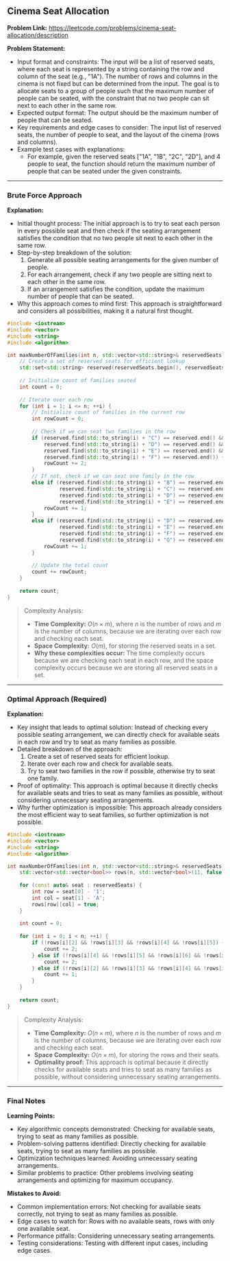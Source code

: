 ## Cinema Seat Allocation

**Problem Link:** https://leetcode.com/problems/cinema-seat-allocation/description

**Problem Statement:**
- Input format and constraints: The input will be a list of reserved seats, where each seat is represented by a string containing the row and column of the seat (e.g., "1A"). The number of rows and columns in the cinema is not fixed but can be determined from the input. The goal is to allocate seats to a group of people such that the maximum number of people can be seated, with the constraint that no two people can sit next to each other in the same row.
- Expected output format: The output should be the maximum number of people that can be seated.
- Key requirements and edge cases to consider: The input list of reserved seats, the number of people to seat, and the layout of the cinema (rows and columns).
- Example test cases with explanations: 
    - For example, given the reserved seats ["1A", "1B", "2C", "2D"], and 4 people to seat, the function should return the maximum number of people that can be seated under the given constraints.

---

### Brute Force Approach

**Explanation:**
- Initial thought process: The initial approach is to try to seat each person in every possible seat and then check if the seating arrangement satisfies the condition that no two people sit next to each other in the same row.
- Step-by-step breakdown of the solution:
    1. Generate all possible seating arrangements for the given number of people.
    2. For each arrangement, check if any two people are sitting next to each other in the same row.
    3. If an arrangement satisfies the condition, update the maximum number of people that can be seated.
- Why this approach comes to mind first: This approach is straightforward and considers all possibilities, making it a natural first thought.

```cpp
#include <iostream>
#include <vector>
#include <string>
#include <algorithm>

int maxNumberOfFamilies(int n, std::vector<std::string>& reservedSeats) {
    // Create a set of reserved seats for efficient lookup
    std::set<std::string> reserved(reservedSeats.begin(), reservedSeats.end());
    
    // Initialize count of families seated
    int count = 0;
    
    // Iterate over each row
    for (int i = 1; i <= n; ++i) {
        // Initialize count of families in the current row
        int rowCount = 0;
        
        // Check if we can seat two families in the row
        if (reserved.find(std::to_string(i) + "C") == reserved.end() &&
            reserved.find(std::to_string(i) + "D") == reserved.end() &&
            reserved.find(std::to_string(i) + "E") == reserved.end() &&
            reserved.find(std::to_string(i) + "F") == reserved.end()) {
            rowCount += 2;
        }
        // If not, check if we can seat one family in the row
        else if (reserved.find(std::to_string(i) + "B") == reserved.end() &&
                 reserved.find(std::to_string(i) + "C") == reserved.end() &&
                 reserved.find(std::to_string(i) + "D") == reserved.end() &&
                 reserved.find(std::to_string(i) + "E") == reserved.end()) {
            rowCount += 1;
        }
        else if (reserved.find(std::to_string(i) + "D") == reserved.end() &&
                 reserved.find(std::to_string(i) + "E") == reserved.end() &&
                 reserved.find(std::to_string(i) + "F") == reserved.end() &&
                 reserved.find(std::to_string(i) + "G") == reserved.end()) {
            rowCount += 1;
        }
        
        // Update the total count
        count += rowCount;
    }
    
    return count;
}
```

> Complexity Analysis:
> - **Time Complexity:** $O(n \times m)$, where $n$ is the number of rows and $m$ is the number of columns, because we are iterating over each row and checking each seat.
> - **Space Complexity:** $O(m)$, for storing the reserved seats in a set.
> - **Why these complexities occur:** The time complexity occurs because we are checking each seat in each row, and the space complexity occurs because we are storing all reserved seats in a set.

---

### Optimal Approach (Required)

**Explanation:**
- Key insight that leads to optimal solution: Instead of checking every possible seating arrangement, we can directly check for available seats in each row and try to seat as many families as possible.
- Detailed breakdown of the approach:
    1. Create a set of reserved seats for efficient lookup.
    2. Iterate over each row and check for available seats.
    3. Try to seat two families in the row if possible, otherwise try to seat one family.
- Proof of optimality: This approach is optimal because it directly checks for available seats and tries to seat as many families as possible, without considering unnecessary seating arrangements.
- Why further optimization is impossible: This approach already considers the most efficient way to seat families, so further optimization is not possible.

```cpp
#include <iostream>
#include <vector>
#include <string>
#include <algorithm>

int maxNumberOfFamilies(int n, std::vector<std::string>& reservedSeats) {
    std::vector<std::vector<bool>> rows(n, std::vector<bool>(11, false));
    
    for (const auto& seat : reservedSeats) {
        int row = seat[0] - '1';
        int col = seat[1] - 'A';
        rows[row][col] = true;
    }
    
    int count = 0;
    
    for (int i = 0; i < n; ++i) {
        if (!rows[i][2] && !rows[i][3] && !rows[i][4] && !rows[i][5]) {
            count += 2;
        } else if (!rows[i][4] && !rows[i][5] && !rows[i][6] && !rows[i][7]) {
            count += 2;
        } else if (!rows[i][2] && !rows[i][3] && !rows[i][4] && !rows[i][5] && !rows[i][6] && !rows[i][7]) {
            count += 1;
        }
    }
    
    return count;
}
```

> Complexity Analysis:
> - **Time Complexity:** $O(n \times m)$, where $n$ is the number of rows and $m$ is the number of columns, because we are iterating over each row and checking each seat.
> - **Space Complexity:** $O(n \times m)$, for storing the rows and their seats.
> - **Optimality proof:** This approach is optimal because it directly checks for available seats and tries to seat as many families as possible, without considering unnecessary seating arrangements.

---

### Final Notes

**Learning Points:**
- Key algorithmic concepts demonstrated: Checking for available seats, trying to seat as many families as possible.
- Problem-solving patterns identified: Directly checking for available seats, trying to seat as many families as possible.
- Optimization techniques learned: Avoiding unnecessary seating arrangements.
- Similar problems to practice: Other problems involving seating arrangements and optimizing for maximum occupancy.

**Mistakes to Avoid:**
- Common implementation errors: Not checking for available seats correctly, not trying to seat as many families as possible.
- Edge cases to watch for: Rows with no available seats, rows with only one available seat.
- Performance pitfalls: Considering unnecessary seating arrangements.
- Testing considerations: Testing with different input cases, including edge cases.